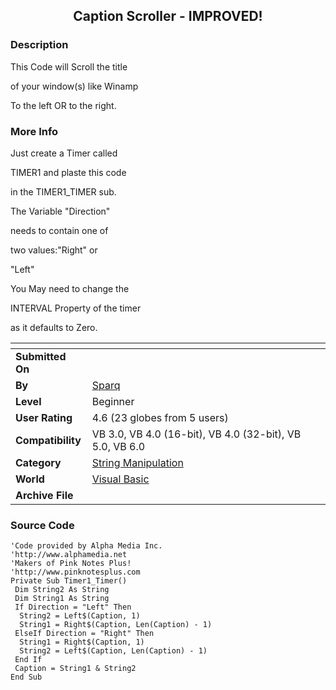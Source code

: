 ﻿<div align="center">

## Caption Scroller \- IMPROVED\!


</div>

### Description

This Code will Scroll the title

of your window(s) like Winamp

To the left OR to the right.
 
### More Info
 
Just create a Timer called

TIMER1 and plaste this code

in the TIMER1_TIMER sub.

The Variable "Direction"

needs to contain one of

two values:"Right" or

"Left"

You May need to change the

INTERVAL Property of the timer

as it defaults to Zero.


<span>             |<span>
---                |---
**Submitted On**   |
**By**             |[Sparq](https://github.com/Planet-Source-Code/PSCIndex/blob/master/ByAuthor/sparq.md)
**Level**          |Beginner
**User Rating**    |4.6 (23 globes from 5 users)
**Compatibility**  |VB 3\.0, VB 4\.0 \(16\-bit\), VB 4\.0 \(32\-bit\), VB 5\.0, VB 6\.0
**Category**       |[String Manipulation](https://github.com/Planet-Source-Code/PSCIndex/blob/master/ByCategory/string-manipulation__1-5.md)
**World**          |[Visual Basic](https://github.com/Planet-Source-Code/PSCIndex/blob/master/ByWorld/visual-basic.md)
**Archive File**   |[](https://github.com/Planet-Source-Code/sparq-caption-scroller-improved__1-7791/archive/master.zip)





### Source Code

```
'Code provided by Alpha Media Inc.
'http://www.alphamedia.net
'Makers of Pink Notes Plus!
'http://www.pinknotesplus.com
Private Sub Timer1_Timer()
 Dim String2 As String
 Dim String1 As String
 If Direction = "Left" Then
  String2 = Left$(Caption, 1)
  String1 = Right$(Caption, Len(Caption) - 1)
 ElseIf Direction = "Right" Then
  String1 = Right$(Caption, 1)
  String2 = Left$(Caption, Len(Caption) - 1)
 End If
 Caption = String1 & String2
End Sub
```

